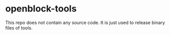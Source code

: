 # openblock-tools

This repo does not contain any source code. It is just used to release binary files of tools.